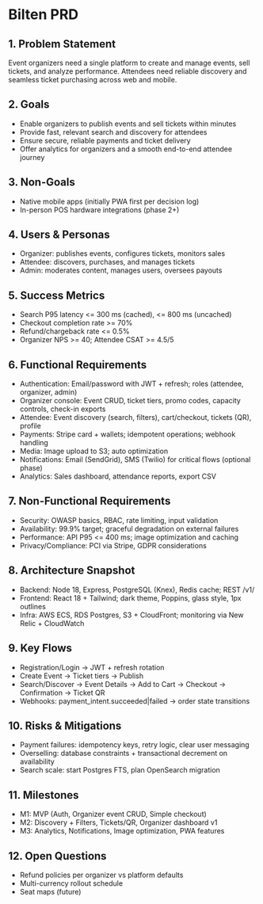 # Bilten PRD

## 1. Problem Statement
Event organizers need a single platform to create and manage events, sell tickets, and analyze performance. Attendees need reliable discovery and seamless ticket purchasing across web and mobile.

## 2. Goals
- Enable organizers to publish events and sell tickets within minutes
- Provide fast, relevant search and discovery for attendees
- Ensure secure, reliable payments and ticket delivery
- Offer analytics for organizers and a smooth end-to-end attendee journey

## 3. Non-Goals
- Native mobile apps (initially PWA first per decision log)
- In-person POS hardware integrations (phase 2+)

## 4. Users & Personas
- Organizer: publishes events, configures tickets, monitors sales
- Attendee: discovers, purchases, and manages tickets
- Admin: moderates content, manages users, oversees payouts

## 5. Success Metrics
- Search P95 latency <= 300 ms (cached), <= 800 ms (uncached)
- Checkout completion rate >= 70%
- Refund/chargeback rate <= 0.5%
- Organizer NPS >= 40; Attendee CSAT >= 4.5/5

## 6. Functional Requirements
- Authentication: Email/password with JWT + refresh; roles (attendee, organizer, admin)
- Organizer console: Event CRUD, ticket tiers, promo codes, capacity controls, check-in exports
- Attendee: Event discovery (search, filters), cart/checkout, tickets (QR), profile
- Payments: Stripe card + wallets; idempotent operations; webhook handling
- Media: Image upload to S3; auto optimization
- Notifications: Email (SendGrid), SMS (Twilio) for critical flows (optional phase)
- Analytics: Sales dashboard, attendance reports, export CSV

## 7. Non-Functional Requirements
- Security: OWASP basics, RBAC, rate limiting, input validation
- Availability: 99.9% target; graceful degradation on external failures
- Performance: API P95 <= 400 ms; image optimization and caching
- Privacy/Compliance: PCI via Stripe, GDPR considerations

## 8. Architecture Snapshot
- Backend: Node 18, Express, PostgreSQL (Knex), Redis cache; REST /v1/
- Frontend: React 18 + Tailwind; dark theme, Poppins, glass style, 1px outlines
- Infra: AWS ECS, RDS Postgres, S3 + CloudFront; monitoring via New Relic + CloudWatch

## 9. Key Flows
- Registration/Login -> JWT + refresh rotation
- Create Event -> Ticket tiers -> Publish
- Search/Discover -> Event Details -> Add to Cart -> Checkout -> Confirmation -> Ticket QR
- Webhooks: payment_intent.succeeded|failed -> order state transitions

## 10. Risks & Mitigations
- Payment failures: idempotency keys, retry logic, clear user messaging
- Overselling: database constraints + transactional decrement on availability
- Search scale: start Postgres FTS, plan OpenSearch migration

## 11. Milestones
- M1: MVP (Auth, Organizer event CRUD, Simple checkout)
- M2: Discovery + Filters, Tickets/QR, Organizer dashboard v1
- M3: Analytics, Notifications, Image optimization, PWA features

## 12. Open Questions
- Refund policies per organizer vs platform defaults
- Multi-currency rollout schedule
- Seat maps (future)
